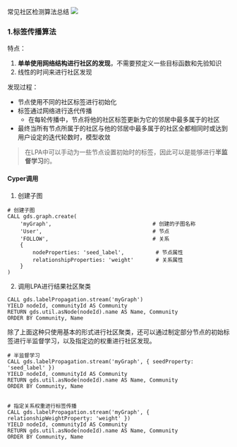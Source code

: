 
常见社区检测算法总结
![](https://raw.githubusercontent.com/AnchoretY/images/master/blog/image.mysknyn8zdk.png)


### 1.标签传播算法
特点：
  1. **单单使用网络结构进行社区的发现**，不需要预定义一些目标函数和先验知识
  2. 线性的时间来进行社区发现  
  
发现过程：
  - 节点使用不同的社区标签进行初始化
  - 标签通过网络进行迭代传播
    - 在每轮传播中，节点将他的社区标签更新为它的邻居中最多属于的社区
  - 最终当所有节点所属于的社区与他的邻居中最多属于的社区全都相同时或达到用户设定的迭代轮数时，模型收敛 

> 在LPA中可以手动为一些节点设置初始时的标签，因此可以是能够进行**半监督学习**的。

#### Cyper调用
1. 创建子图
~~~mysql
# 创建子图
CALL gds.graph.create(
    'myGraph',                                # 创建的子图名称
    'User',                                   # 节点
    'FOLLOW',                                 # 关系
    {
        nodeProperties: 'seed_label',          # 节点属性
        relationshipProperties: 'weight'       # 关系属性
    }
)
~~~

2. 调用LPA进行结果社区聚类
~~~ mysql
CALL gds.labelPropagation.stream('myGraph')
YIELD nodeId, communityId AS Community
RETURN gds.util.asNode(nodeId).name AS Name, Community
ORDER BY Community, Name
~~~
除了上面这种只使用基本的形式进行社区聚类，还可以通过制定部分节点的初始标签进行半监督学习，以及指定边的权重进行社区发现。
~~~mysql
# 半监督学习
CALL gds.labelPropagation.stream('myGraph', { seedProperty: 'seed_label' })
YIELD nodeId, communityId AS Community
RETURN gds.util.asNode(nodeId).name AS Name, Community
ORDER BY Community, Name


# 指定关系权重进行标签传播
CALL gds.labelPropagation.stream('myGraph', { relationshipWeightProperty: 'weight' })
YIELD nodeId, communityId AS Community
RETURN gds.util.asNode(nodeId).name AS Name, Community
ORDER BY Community, Name
~~~






